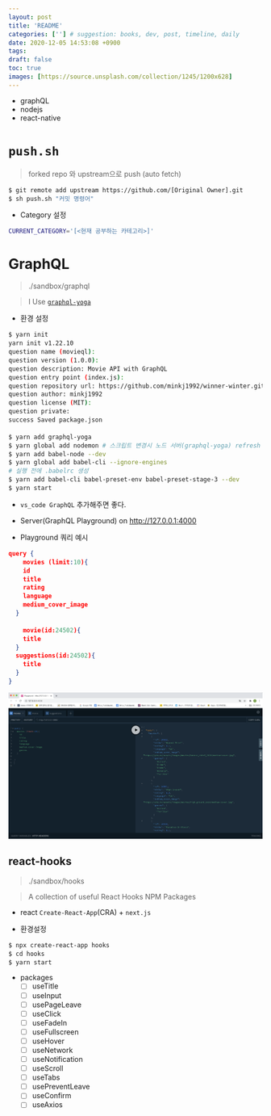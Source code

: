 ```yaml
---
layout: post
title: 'README'
categories: [''] # suggestion: books, dev, post, timeline, daily
date: 2020-12-05 14:53:08 +0900
tags:
draft: false
toc: true
images: [https://source.unsplash.com/collection/1245/1200x628]
---
```


- graphQL
- nodejs
- react-native

# `push.sh`

> forked repo 와 upstream으로 push (auto fetch)

```bash
$ git remote add upstream https://github.com/[Original Owner].git
$ sh push.sh "커밋 명령어"
```

- Category 설정

```bash
CURRENT_CATEGORY='[<현재 공부하는 카테고리>]'
```

# GraphQL

> ./sandbox/graphql

> I Use [`graphql-yoga`](https://github.com/prisma-labs/graphql-yoga)

- 환경 설정

```bash
$ yarn init
yarn init v1.22.10
question name (movieql):
question version (1.0.0):
question description: Movie API with GraphQL
question entry point (index.js):
question repository url: https://github.com/minkj1992/winner-winter.git
question author: minkj1992
question license (MIT):
question private:
success Saved package.json

$ yarn add graphql-yoga
$ yarn global add nodemon # 스크립트 변경시 노드 서버(graphql-yoga) refresh
$ yarn add babel-node --dev
$ yarn global add babel-cli --ignore-engines
# 실행 전에 .babelrc 생성
$ yarn add babel-cli babel-preset-env babel-preset-stage-3 --dev
$ yarn start
```

- `vs_code GraphQL` 추가해주면 좋다.
- Server(GraphQL Playground) on http://127.0.0.1:4000

- Playground 쿼리 예시

```json
query {
	movies (limit:10){
    id
  	title
    rating
    language
    medium_cover_image
  }

	movie(id:24502){
    title
  }
  suggestions(id:24502){
    title
  }
}
```

![](../../assets/playground.png)

## react-hooks

> ./sandbox/hooks

> A collection of useful React Hooks NPM Packages

- react `Create-React-App`(CRA) + `next.js`

- 환경설정

```bash
$ npx create-react-app hooks
$ cd hooks
$ yarn start
```

- packages
  - [ ] useTitle
  - [ ] useInput
  - [ ] usePageLeave
  - [ ] useClick
  - [ ] useFadeIn
  - [ ] useFullscreen
  - [ ] useHover
  - [ ] useNetwork
  - [ ] useNotification
  - [ ] useScroll
  - [ ] useTabs
  - [ ] usePreventLeave
  - [ ] useConfirm
  - [ ] useAxios
